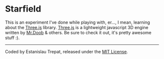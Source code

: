 Starfield
=========

This is an experiment I've done while playing with, er..., I mean, learning about
the [Three.js](https://github.com/mrdoob/three.js/) library. [Three.js](https://github.com/mrdoob/three.js/) is a lightweight javascript 3D engine written by [Mr.Doob](http://mrdoob.com/) & others. Be sure to check it out, it's pretty awesome stuff :).

---

Coded by Estanislau Trepat, released under the [MIT License](http://www.opensource.org/licenses/mit-license.php).

